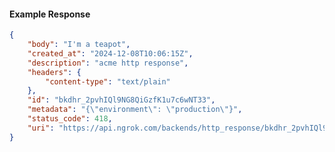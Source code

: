 <!-- Code generated for API Clients. DO NOT EDIT. -->

#### Example Response

```json
{
	"body": "I'm a teapot",
	"created_at": "2024-12-08T10:06:15Z",
	"description": "acme http response",
	"headers": {
		"content-type": "text/plain"
	},
	"id": "bkdhr_2pvhIQl9NG8QiGzfK1u7c6wNT33",
	"metadata": "{\"environment\": \"production\"}",
	"status_code": 418,
	"uri": "https://api.ngrok.com/backends/http_response/bkdhr_2pvhIQl9NG8QiGzfK1u7c6wNT33"
}
```
